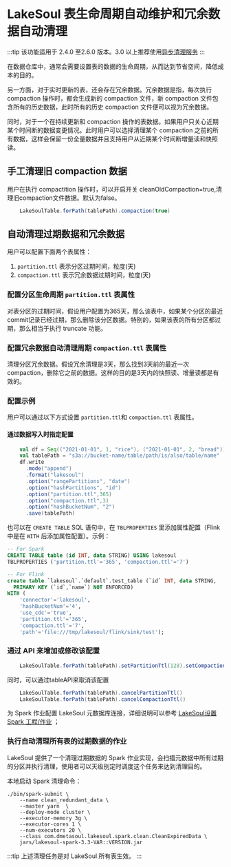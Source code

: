 # LakeSoul 表生命周期自动维护和冗余数据自动清理

:::tip
该功能适用于 2.4.0 至2.6.0 版本。3.0 以上推荐使用[异步清理服务](../03-Usage%20Docs/16-new-async-clean-service.md)
:::

在数据仓库中，通常会需要设置表的数据的生命周期，从而达到节省空间，降低成本的目的。

另一方面，对于实时更新的表，还会存在冗余数据。冗余数据是指，每次执行 compaction 操作时，都会生成新的 compaction 文件，新 compaction 文件包含所有的历史数据，此时所有的历史 compaction 文件便可以视为冗余数据。

同时，对于一个在持续更新和 compaction 操作的表数据。如果用户只关心近期某个时间断的数据变更情况。此时用户可以选择清理某个 compaction 之前的所有数据，这样会保留一份全量数据并且支持用户从近期某个时间断增量读和快照读。

## 手工清理旧 compaction 数据
用户在执行 compactition 操作时，可以开启开关 cleanOldCompaction=true,清理旧compaction文件数据。默认为false。
```scala
    LakeSoulTable.forPath(tablePath).compaction(true)
```

## 自动清理过期数据和冗余数据
用户可以配置下面两个表属性：
1. `partition.ttl` 表示分区过期时间，粒度(天)  
2. `compaction.ttl` 表示冗余数据过期时间，粒度(天)  

### 配置分区生命周期 `partition.ttl` 表属性
对表分区的过期时间，假设用户配置为365天，那么该表中，如果某个分区的最近commit记录已经过期，那么删除该分区数据。特别的，如果该表的所有分区都过期，那么相当于执行 truncate 功能。

### 配置冗余数据自动清理周期 `compaction.ttl` 表属性
清理分区冗余数据。假设冗余清理是3天，那么找到3天前的最近一次compaction，删除它之前的数据。这样的目的是3天内的快照读、增量读都是有效的。

### 配置示例

用户可以通过以下方式设置 `partition.ttl`和 `compaction.ttl` 表属性。

#### 通过数据写入时指定配置 
```scala
    val df = Seq(("2021-01-01", 1, "rice"), ("2021-01-01", 2, "bread")).toDF("date", "id", "name")
    val tablePath = "s3a://bucket-name/table/path/is/also/table/name"
    df.write
      .mode("append")
      .format("lakesoul")
      .option("rangePartitions", "date")
      .option("hashPartitions", "id")
      .option("partition.ttl",365)
      .option("compaction.ttl",3)
      .option("hashBucketNum", "2")
      .save(tablePath)
```
也可以在 `CREATE TABLE` SQL 语句中，在 `TBLPROPERTIES` 里添加属性配置（Flink 中是在 `WITH` 后添加属性配置）。示例：
```sql
-- For Spark
CREATE TABLE table (id INT, data STRING) USING lakesoul
TBLPROPERTIES ('partition.ttl'='365', 'compaction.ttl'='7')

-- For Flink
create table `lakesoul`.`default`.test_table (`id` INT, data STRING,
  PRIMARY KEY (`id`,`name`) NOT ENFORCED)
WITH (
    'connector'='lakesoul',
    'hashBucketNum'='4',
    'use_cdc'='true',
    'partition.ttl'='365',
    'compaction.ttl'='7',
    'path'='file:///tmp/lakesoul/flink/sink/test');
```

### 通过 API 来增加或修改该配置
```scala
    LakeSoulTable.forPath(tablePath).setPartitionTtl(128).setCompactionTtl(10)
```

同时，可以通过tableAPI来取消该配置
```scala
    LakeSoulTable.forPath(tablePath).cancelPartitionTtl()
    LakeSoulTable.forPath(tablePath).cancelCompactionTtl()
```
为 Spark 作业配置 LakeSoul 元数据库连接，详细说明可以参考 [LakeSoul设置 Spark 工程/作业](../03-Usage%20Docs/02-setup-spark.md) ；

### 执行自动清理所有表的过期数据的作业
LakeSoul 提供了一个清理过期数据的 Spark 作业实现，会扫描元数据中所有过期的分区并执行清理，使用者可以天级别定时调度这个任务来达到清理目的。

本地启动 Spark 清理命令：
```shell
./bin/spark-submit \
    --name clean_redundant_data \
    --master yarn  \
    --deploy-mode cluster \
    --executor-memory 3g \
    --executor-cores 1 \
    --num-executors 20 \
    --class com.dmetasoul.lakesoul.spark.clean.CleanExpiredData \
    jars/lakesoul-spark-3.3-VAR::VERSION.jar 

```
:::tip
上述清理任务是对 LakeSoul 所有表生效。
:::